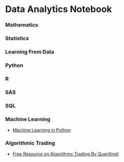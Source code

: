 # Data Analytics Notebook #

### Mathematics ###

### Statistics ###

### Learning From Data ###

### Python ###

### R ###

### SAS ###

### SQL ###

### Machine Learning ###
* [Machine Learning in Python](https://www.pyimagesearch.com/2019/01/14/machine-learning-in-python/)

### Algorithmic Trading ###

* [Free Resource on Algorithmc Trading By QuantInsti](https://blog.quantinsti.com/free-resources-list-compilation-learn-algorithmic-trading/?EmailAddress=nicholascyho%40gmail.com&FirstName=Nick&LastName=Hoo&landingForm=thank-you-form)
